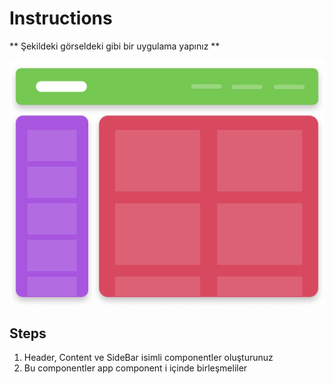 # Instructions  

** Şekildeki görseldeki gibi bir uygulama yapınız **

  ![alt text](task.jpeg)

  

  ## Steps
  1. Header, Content ve SideBar isimli componentler oluşturunuz
  2. Bu componentler app component i içinde birleşmeliler